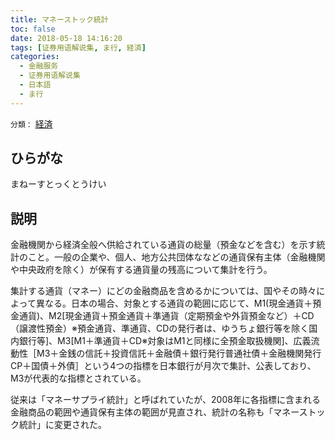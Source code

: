 ```yaml
---
title: マネーストック統計
toc: false
date: 2018-05-18 14:16:20
tags: [证券用语解说集, ま行, 経済]
categories:
  - 金融服务
  - 证券用语解说集
  - 日本語
  - ま行
---
```


`分類：` [経済](/tags/経済/)

## ひらがな

まねーすとっくとうけい

## 説明

金融機関から経済全般へ供給されている通貨の総量（預金などを含む）を示す統計のこと。一般の企業や、個人、地方公共団体ななどの通貨保有主体（金融機関や中央政府を除く）が保有する通貨量の残高について集計を行う。

集計する通貨（マネー）にどの金融商品を含めるかについては、国やその時々によって異なる。日本の場合、対象とする通貨の範囲に応じて、M1(現金通貨＋預金通貨)、M2[現金通貨＋預金通貨＋準通貨（定期預金や外貨預金など）＋CD（譲渡性預金）※預金通貨、準通貨、CDの発行者は、ゆうちょ銀行等を除く国内銀行等]、M3[M1＋準通貨＋CD※対象はM1と同様に全預金取扱機関]、広義流動性［M3＋金銭の信託＋投資信託＋金融債＋銀行発行普通社債＋金融機関発行CP＋国債＋外債］という4つの指標を日本銀行が月次で集計、公表しており、M3が代表的な指標とされている。

従来は「マネーサプライ統計」と呼ばれていたが、2008年に各指標に含まれる金融商品の範囲や通貨保有主体の範囲が見直され、統計の名称も「マネーストック統計」に変更された。
